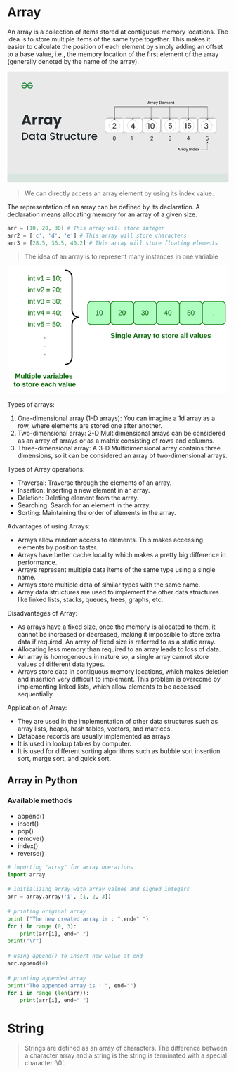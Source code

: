 # Array

An array is a collection of items stored at contiguous memory locations. The idea is to store multiple items of the 
same type together. This makes it easier to calculate the position of each element by simply adding an offset to a 
base value, i.e., the memory location of the first element of the array (generally denoted by the name of the array).

![array](../src/array.png)

> We can directly access an array element by using its index value.

The representation of an array can be defined by its declaration. A declaration means allocating memory for an array of a 
given size.

```python
arr = [10, 20, 30] # This array will store integer
arr2 = ['c', 'd', 'e'] # This array will store characters
arr3 = [28.5, 36.5, 40.2] # This array will store floating elements
```

> The idea of an array is to represent many instances in one variable

![array](../src/array1.png)

Types of arrays: 
1. One-dimensional array (1-D arrays): You can imagine a 1d array as a row, where elements are stored one after another.
2. Two-dimensional array: 2-D Multidimensional arrays can be considered as an array of arrays or as a matrix consisting of rows and columns.
3. Three-dimensional array: A 3-D Multidimensional array contains three dimensions, so it can be considered an array of two-dimensional arrays.

Types of Array operations:
- Traversal: Traverse through the elements of an array.
- Insertion: Inserting a new element in an array.
- Deletion: Deleting element from the array.
- Searching:  Search for an element in the array.
- Sorting: Maintaining the order of elements in the array.

Advantages of using Arrays:
- Arrays allow random access to elements. This makes accessing elements by position faster.
- Arrays have better cache locality which makes a pretty big difference in performance.
- Arrays represent multiple data items of the same type using a single name.
- Arrays store multiple data of similar types with the same name.
- Array data structures are used to implement the other data structures like linked lists, stacks, queues, trees, graphs, etc.

Disadvantages of Array:
- As arrays have a fixed size, once the memory is allocated to them, it cannot be increased or decreased, making it impossible to store extra data if required. An array of fixed size is referred to as a static array. 
- Allocating less memory than required to an array leads to loss of data.
- An array is homogeneous in nature so, a single array cannot store values of different data types. 
- Arrays store data in contiguous memory locations, which makes deletion and insertion very difficult to implement. This problem is overcome by implementing linked lists, which allow elements to be accessed sequentially.  

Application of Array:
- They are used in the implementation of other data structures such as array lists, heaps, hash tables, vectors, and matrices.
- Database records are usually implemented as arrays.
- It is used in lookup tables by computer.
- It is used for different sorting algorithms such as bubble sort insertion sort, merge sort, and quick sort.

## Array in Python

### Available methods
- append()
- insert()
- pop()
- remove()
- index()
- reverse()

```python
# importing "array" for array operations
import array
  
# initializing array with array values and signed integers
arr = array.array('i', [1, 2, 3]) 
 
# printing original array
print ("The new created array is : ",end=" ")
for i in range (0, 3):
    print(arr[i], end=" ")
print("\r")
 
# using append() to insert new value at end
arr.append(4)
 
# printing appended array
print("The appended array is : ", end="")
for i in range (len(arr)):
    print(arr[i], end=" ")
```

# String
> Strings are defined as an array of characters. The difference between a character array and a string is the string is 
> terminated with a special character ‘\0’.